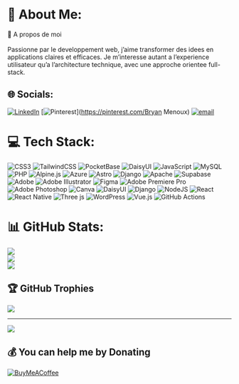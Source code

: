 # 💫 About Me:
<span style="font-size:14px">
👋 A propos de moi<br><br>
Passionne par le developpement web, j’aime transformer des idees en applications claires et efficaces.  
Je m’interesse autant a l’experience utilisateur qu’a l’architecture technique, avec une approche orientee full-stack.  
</span>

## 🌐 Socials:
[![LinkedIn](https://img.shields.io/badge/LinkedIn-%230077B5.svg?logo=linkedin&logoColor=white)](https://linkedin.com/in/bryan-menoux) [![Pinterest](https://img.shields.io/badge/Pinterest-%23E60023.svg?logo=Pinterest&logoColor=white)](https://pinterest.com/Bryan Menoux) [![email](https://img.shields.io/badge/Email-D14836?logo=gmail&logoColor=white)](mailto:bryanmenoux@gmail.com) 

# 💻 Tech Stack:
![CSS3](https://img.shields.io/badge/css3-%231572B6.svg?style=for-the-badge&logo=css3&logoColor=white) ![TailwindCSS](https://img.shields.io/badge/tailwindcss-%2338B2AC.svg?style=for-the-badge&logo=tailwind-css&logoColor=white) ![PocketBase](https://img.shields.io/badge/pocketbase-%23b8dbe4.svg?style=for-the-badge&logo=Pocketbase&logoColor=black) ![DaisyUI](https://img.shields.io/badge/daisyui-5A0EF8?style=for-the-badge&logo=daisyui&logoColor=white) ![JavaScript](https://img.shields.io/badge/javascript-%23323330.svg?style=for-the-badge&logo=javascript&logoColor=%23F7DF1E) ![MySQL](https://img.shields.io/badge/mysql-4479A1.svg?style=for-the-badge&logo=mysql&logoColor=white) ![PHP](https://img.shields.io/badge/php-%23777BB4.svg?style=for-the-badge&logo=php&logoColor=white) ![Alpine.js](https://img.shields.io/badge/alpinejs-white.svg?style=for-the-badge&logo=alpinedotjs&logoColor=%238BC0D0) ![Azure](https://img.shields.io/badge/azure-%230072C6.svg?style=for-the-badge&logo=microsoftazure&logoColor=white) ![Astro](https://img.shields.io/badge/astro-%232C2052.svg?style=for-the-badge&logo=astro&logoColor=white) ![Django](https://img.shields.io/badge/django-%23092E20.svg?style=for-the-badge&logo=django&logoColor=white) ![Apache](https://img.shields.io/badge/apache-%23D42029.svg?style=for-the-badge&logo=apache&logoColor=white) ![Supabase](https://img.shields.io/badge/Supabase-3ECF8E?style=for-the-badge&logo=supabase&logoColor=white) ![Adobe](https://img.shields.io/badge/adobe-%23FF0000.svg?style=for-the-badge&logo=adobe&logoColor=white) ![Adobe Illustrator](https://img.shields.io/badge/adobe%20illustrator-%23FF9A00.svg?style=for-the-badge&logo=adobe%20illustrator&logoColor=white) ![Figma](https://img.shields.io/badge/figma-%23F24E1E.svg?style=for-the-badge&logo=figma&logoColor=white) ![Adobe Premiere Pro](https://img.shields.io/badge/Adobe%20Premiere%20Pro-9999FF.svg?style=for-the-badge&logo=Adobe%20Premiere%20Pro&logoColor=white) ![Adobe Photoshop](https://img.shields.io/badge/adobe%20photoshop-%2331A8FF.svg?style=for-the-badge&logo=adobe%20photoshop&logoColor=white) ![Canva](https://img.shields.io/badge/Canva-%2300C4CC.svg?style=for-the-badge&logo=Canva&logoColor=white) ![DaisyUI](https://img.shields.io/badge/daisyui-5A0EF8?style=for-the-badge&logo=daisyui&logoColor=white) ![Django](https://img.shields.io/badge/django-%23092E20.svg?style=for-the-badge&logo=django&logoColor=white) ![NodeJS](https://img.shields.io/badge/node.js-6DA55F?style=for-the-badge&logo=node.js&logoColor=white) ![React](https://img.shields.io/badge/react-%2320232a.svg?style=for-the-badge&logo=react&logoColor=%2361DAFB) ![React Native](https://img.shields.io/badge/react_native-%2320232a.svg?style=for-the-badge&logo=react&logoColor=%2361DAFB) ![Three js](https://img.shields.io/badge/threejs-black?style=for-the-badge&logo=three.js&logoColor=white) ![WordPress](https://img.shields.io/badge/WordPress-%23117AC9.svg?style=for-the-badge&logo=WordPress&logoColor=white) ![Vue.js](https://img.shields.io/badge/vue.js-%2335495e.svg?style=for-the-badge&logo=vuedotjs&logoColor=%234FC08D) ![GitHub Actions](https://img.shields.io/badge/github%20actions-%232671E5.svg?style=for-the-badge&logo=githubactions&logoColor=white)
# 📊 GitHub Stats:
![](https://github-readme-stats.vercel.app/api?username=Bryan-Menoux&theme=blue_navy&hide_border=false&include_all_commits=false&count_private=false)<br/>
![](https://nirzak-streak-stats.vercel.app/?user=Bryan-Menoux&theme=blue_navy&hide_border=false)<br/>
![](https://github-readme-stats.vercel.app/api/top-langs/?username=Bryan-Menoux&theme=blue_navy&hide_border=false&include_all_commits=false&count_private=false&layout=compact)

## 🏆 GitHub Trophies
![](https://github-profile-trophy.vercel.app/?username=Bryan-Menoux&theme=blue_navy&no-frame=false&no-bg=true&margin-w=4)

---
[![](https://visitcount.itsvg.in/api?id=Bryan-Menoux&icon=5&color=0)](https://visitcount.itsvg.in)

  ## 💰 You can help me by Donating
  [![BuyMeACoffee](https://img.shields.io/badge/Buy%20Me%20a%20Coffee-ffdd00?style=for-the-badge&logo=buy-me-a-coffee&logoColor=black)](https://buymeacoffee.com/bryan-menoux) 

  
<!-- Proudly created with GPRM ( https://gprm.itsvg.in ) -->
